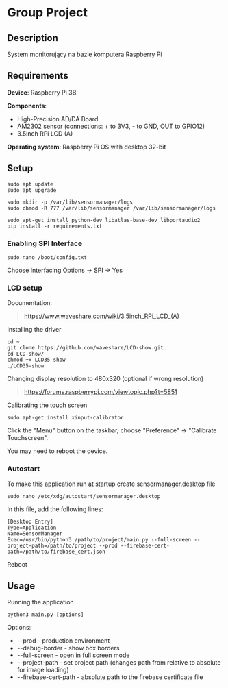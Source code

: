 # Group Project
## Description
System monitorujący na bazie komputera Raspberry Pi
## Requirements
**Device**: Raspberry Pi 3B

**Components**:
- High-Precision AD/DA Board
- AM2302 sensor (connections: + to 3V3, - to GND, OUT to GPIO12)
- 3.5inch RPi LCD (A)

**Operating system**: Raspberry Pi OS with desktop 32-bit

## Setup
```
sudo apt update
sudo apt upgrade

sudo mkdir -p /var/lib/sensormanager/logs
sudo chmod -R 777 /var/lib/sensormanager /var/lib/sensormanager/logs

sudo apt-get install python-dev libatlas-base-dev libportaudio2
pip install -r requirements.txt
```

### Enabling SPI Interface
```
sudo nano /boot/config.txt
```
Choose Interfacing Options -> SPI -> Yes

### LCD setup
Documentation:

> https://www.waveshare.com/wiki/3.5inch_RPi_LCD_(A)

Installing the driver

```
cd ~
git clone https://github.com/waveshare/LCD-show.git
cd LCD-show/
chmod +x LCD35-show
./LCD35-show
```


Changing display resolution to 480x320 (optional if wrong resolution)
> https://forums.raspberrypi.com/viewtopic.php?t=5851

Calibrating the touch screen

```
sudo apt-get install xinput-calibrator
```
Click the "Menu" button on the taskbar, choose "Preference" -> "Calibrate Touchscreen".

You may need to reboot the device.

### Autostart
To make this application run at startup create sensormanager.desktop file
```
sudo nano /etc/xdg/autostart/sensormanager.desktop
```

In this file, add the following lines:

```
[Desktop Entry]
Type=Application
Name=SensorManager
Exec=/usr/bin/python3 /path/to/project/main.py --full-screen --project-path=/path/to/project --prod --firebase-cert-path=/path/to/firebase_cert.json
```
Reboot
## Usage
Running the application
```
python3 main.py [options]
```
Options:
- --prod - production environment
- --debug-border - show box borders
- --full-screen - open in full screen mode
- --project-path - set project path (changes path from relative to absolute for image loading)
- --firebase-cert-path - absolute path to the firebase certificate file
